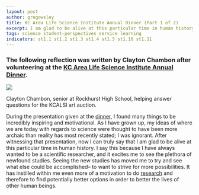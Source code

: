 ```yaml
---
layout: post
author: gregowsley
title: KC Area Life Science Institute Annual Dinner (Part 1 of 2)
excerpt: I am glad to be alive at this particular time in human history.
tags: science student-perspectives service learning
indicators: st1.1 st1.2 st1.3 st1.4 st1.5 st1.10 st1.11
---
```


### The following reflection was written by Clayton Chambon after volunteering at the [KC Area Life Science Institute Annual Dinner](http://kclifesciences.org/events/previous-kcalsi-events/annual-dinner/).


<div class="flex-wrapper">
  <img src="{{ site.baseurl }}/img/KCALSI Dinner.jpeg">
</div>
<p class="caption">Clayton Chambon, senior at Rockhurst High School, helping answer questions for the KCALSI art auction.</p>


During the presentation given at the [dinner](http://kclifesciences.org/events/previous-kcalsi-events/annual-dinner/), I found many things to be incredibly inspiring and motivational. As I have grown up, my ideas of where we are today with regards to science were thought to have been more archaic than reality has most recently stated; I was ignorant. After witnessing that presentation, now I can truly say that I am glad to be alive at this particular time in human history. I say this because I have always wanted to be a scientific researcher, and it excites me to see the plethora of newfound studies. Seeing the new studies has moved me to try and see what else could be accomplished– to want to strive for more possibilities. It has instilled within me even more of a motivation to do [research](http://steam.rockhursths.edu/2017/02/01/New-Courses.html) and therefore to find potentially better options in order to better the lives of other human beings.


